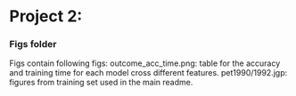 # Project 2: 
### Figs folder

Figs contain following figs:
outcome_acc_time.png: table for the accuracy and training time for each model cross different features.
pet1990/1992.jgp: figures from training set used in the main readme.

